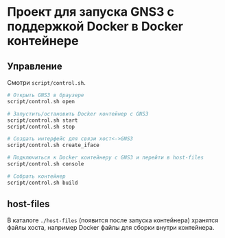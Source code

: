 # Проект для запуска GNS3 с поддержкой Docker в Docker контейнере

## Управление

Смотри `script/control.sh`.

```bash
# Открыть GNS3 в браузере
script/control.sh open

# Запустить/остановить Docker контейнер с GNS3
script/control.sh start
script/control.sh stop

# Создать интерфейс для связи хост<->GNS3
script/control.sh create_iface

# Подключиться к Docker контейнеру с GNS3 и перейти в host-files
script/control.sh console

# Собрать контейнер
script/control.sh build
```

## host-files

В каталоге `./host-files` (появится после запуска контейнера) хранятся файлы хоста, например Docker файлы для сборки внутри контейнера.

